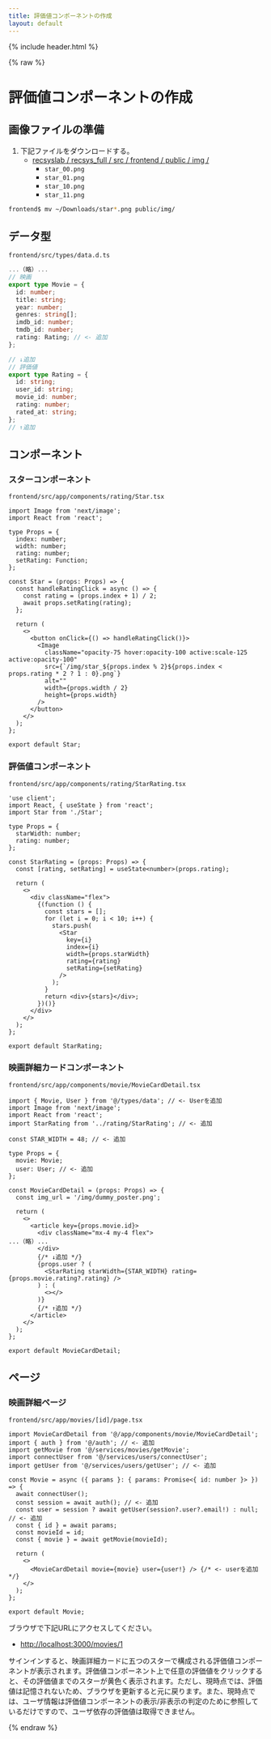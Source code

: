```yaml
---
title: 評価値コンポーネントの作成
layout: default
---
```


{% include header.html %}

{% raw %}

# 評価値コンポーネントの作成

## 画像ファイルの準備
1. 下記ファイルをダウンロードする。
   - [recsyslab / recsys_full / src / frontend / public / img / ](https://github.com/recsyslab/recsys-full/tree/main/src/frontend/public/img)
     - `star_00.png`
     - `star_01.png`
     - `star_10.png`
     - `star_11.png`

```bash
frontend$ mv ~/Downloads/star*.png public/img/
```

## データ型
`frontend/src/types/data.d.ts`
```ts
...（略）...
// 映画
export type Movie = {
  id: number;
  title: string;
  year: number;
  genres: string[];
  imdb_id: number;
  tmdb_id: number;
  rating: Rating; // <- 追加
};

// ↓追加
// 評価値
export type Rating = {
  id: string;
  user_id: string;
  movie_id: number;
  rating: number;
  rated_at: string;
};
// ↑追加
```

## コンポーネント

### スターコンポーネント
`frontend/src/app/components/rating/Star.tsx`
```tsx
import Image from 'next/image';
import React from 'react';

type Props = {
  index: number;
  width: number;
  rating: number;
  setRating: Function;
};

const Star = (props: Props) => {
  const handleRatingClick = async () => {
    const rating = (props.index + 1) / 2;
    await props.setRating(rating);
  };

  return (
    <>
      <button onClick={() => handleRatingClick()}>
        <Image
          className="opacity-75 hover:opacity-100 active:scale-125 active:opacity-100"
          src={`/img/star_${props.index % 2}${props.index < props.rating * 2 ? 1 : 0}.png`}
          alt=""
          width={props.width / 2}
          height={props.width}
        />
      </button>
    </>
  );
};

export default Star;
```

### 評価値コンポーネント
`frontend/src/app/components/rating/StarRating.tsx`
```tsx
'use client';
import React, { useState } from 'react';
import Star from './Star';

type Props = {
  starWidth: number;
  rating: number;
};

const StarRating = (props: Props) => {
  const [rating, setRating] = useState<number>(props.rating);

  return (
    <>
      <div className="flex">
        {(function () {
          const stars = [];
          for (let i = 0; i < 10; i++) {
            stars.push(
              <Star
                key={i}
                index={i}
                width={props.starWidth}
                rating={rating}
                setRating={setRating}
              />
            );
          }
          return <div>{stars}</div>;
        })()}
      </div>
    </>
  );
};

export default StarRating;
```

### 映画詳細カードコンポーネント
`frontend/src/app/components/movie/MovieCardDetail.tsx`
```tsx
import { Movie, User } from '@/types/data'; // <- Userを追加
import Image from 'next/image';
import React from 'react';
import StarRating from '../rating/StarRating'; // <- 追加

const STAR_WIDTH = 48; // <- 追加

type Props = {
  movie: Movie;
  user: User; // <- 追加
};

const MovieCardDetail = (props: Props) => {
  const img_url = '/img/dummy_poster.png';

  return (
    <>
      <article key={props.movie.id}>
        <div className="mx-4 my-4 flex">
...（略）...
        </div>
        {/* ↓追加 */}
        {props.user ? (
          <StarRating starWidth={STAR_WIDTH} rating={props.movie.rating?.rating} />
        ) : (
          <></>
        )}
        {/* ↑追加 */}
      </article>
    </>
  );
};

export default MovieCardDetail;

```

## ページ

### 映画詳細ページ
`frontend/src/app/movies/[id]/page.tsx`
```tsx
import MovieCardDetail from '@/app/components/movie/MovieCardDetail';
import { auth } from '@/auth'; // <- 追加
import getMovie from '@/services/movies/getMovie';
import connectUser from '@/services/users/connectUser';
import getUser from '@/services/users/getUser'; // <- 追加

const Movie = async ({ params }: { params: Promise<{ id: number }> }) => {
  await connectUser();
  const session = await auth(); // <- 追加
  const user = session ? await getUser(session?.user?.email!) : null; // <- 追加
  const { id } = await params;
  const movieId = id;
  const { movie } = await getMovie(movieId);

  return (
    <>
      <MovieCardDetail movie={movie} user={user!} /> {/* <- userを追加 */}
    </>
  );
};

export default Movie;
```

ブラウザで下記URLにアクセスしてください。
- [http://localhost:3000/movies/1](http://localhost:3000/movies/1)

サインインすると、映画詳細カードに五つのスターで構成される評価値コンポーネントが表示されます。評価値コンポーネント上で任意の評価値をクリックすると、その評価値までのスターが黄色く表示されます。ただし、現時点では、評価値は記憶されないため、ブラウザを更新すると元に戻ります。また、現時点では、ユーザ情報は評価値コンポーネントの表示/非表示の判定のために参照しているだけですので、ユーザ依存の評価値は取得できません。

{% endraw %}
